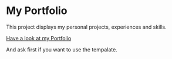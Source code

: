 # My Portfolio

This project displays my personal projects, experiences and skills.

[Have a look at my Portfolio](https://iamguri.github.io)

And ask first if you want to use the tempalate.
